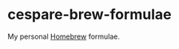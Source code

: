 cespare-brew-formulae
=====================

My personal [Homebrew](https://github.com/mxcl/homebrew) formulae.

